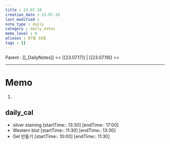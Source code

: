 ```yaml
---
title : 23.07.18
creation_date : 23.07.18
last_modified :
note_type : daily
category : daily_notes
memo_level : 0
aliases : 07월 18일
tags : []
---
```

Parent : [[_DailyNotes]]
<< [[23.07.17]] | [[23.07.19]] >>

---
# Memo

1.  

## daily_cal
-  silver staining [startTime:: 13:30]  [endTime:: 17:00]
-  Western blot [startTime:: 11:30]  [endTime:: 13:30]
-  Gel 만들기 [startTime:: 10:00]  [endTime:: 11:30]
